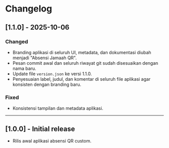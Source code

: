 # Changelog

## [1.1.0] - 2025-10-06
### Changed
- Branding aplikasi di seluruh UI, metadata, dan dokumentasi diubah menjadi "Absensi Jamaah QR".
- Pesan commit awal dan seluruh riwayat git sudah disesuaikan dengan nama baru.
- Update file `version.json` ke versi 1.1.0.
- Penyesuaian label, judul, dan komentar di seluruh file aplikasi agar konsisten dengan branding baru.

### Fixed
- Konsistensi tampilan dan metadata aplikasi.

---

## [1.0.0] - Initial release
- Rilis awal aplikasi absensi QR custom.
